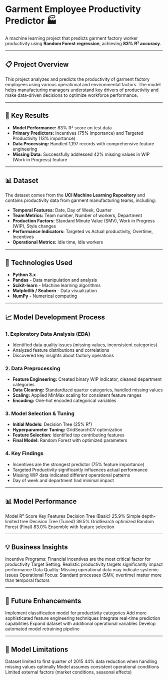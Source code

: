 # Garment Employee Productivity Predictor 🏭

A machine learning project that predicts garment factory worker productivity using **Random Forest regression**, achieving **83% R² accuracy**.

---

## 📋 Project Overview

This project analyzes and predicts the productivity of garment factory employees using various operational and environmental factors. The model helps manufacturing managers understand key drivers of productivity and make data-driven decisions to optimize workforce performance.

---

## 🎯 Key Results

- **Model Performance:** 83% R² score on test data  
- **Primary Predictors:** Incentives (75% importance) and Targeted Productivity (13% importance)  
- **Data Processing:** Handled 1,197 records with comprehensive feature engineering  
- **Missing Data:** Successfully addressed 42% missing values in WIP (Work in Progress) feature  

---

## 📊 Dataset

The dataset comes from the **UCI Machine Learning Repository** and contains productivity data from garment manufacturing teams, including:

- **Temporal Features:** Date, Day of Week, Quarter  
- **Team Metrics:** Team number, Number of workers, Department  
- **Production Factors:** Standard Minute Value (SMV), Work in Progress (WIP), Style changes  
- **Performance Indicators:** Targeted vs Actual productivity, Overtime, Incentives  
- **Operational Metrics:** Idle time, Idle workers  

---

## 🔧 Technologies Used

- **Python 3.x**  
- **Pandas** - Data manipulation and analysis  
- **Scikit-learn** - Machine learning algorithms  
- **Matplotlib / Seaborn** - Data visualization  
- **NumPy** - Numerical computing  

---

## 📈 Model Development Process

### 1. Exploratory Data Analysis (EDA)
- Identified data quality issues (missing values, inconsistent categories)  
- Analyzed feature distributions and correlations  
- Discovered key insights about factory operations  

### 2. Data Preprocessing
- **Feature Engineering:** Created binary WIP indicator, cleaned department categories  
- **Data Cleaning:** Standardized quarter categories, handled missing values  
- **Scaling:** Applied MinMax scaling for consistent feature ranges  
- **Encoding:** One-hot encoded categorical variables  

### 3. Model Selection & Tuning
- **Initial Models:** Decision Tree (25% R²)  
- **Hyperparameter Tuning:** GridSearchCV optimization  
- **Feature Selection:** Identified top contributing features  
- **Final Model:** Random Forest with optimized parameters  

### 4. Key Findings
- Incentives are the strongest predictor (75% feature importance)  
- Targeted Productivity significantly influences actual performance  
- Missing WIP data indicated different operational patterns  
- Day of week and department had minimal impact  

---


## 📊 Model Performance
Model	R² Score	Key Features
Decision Tree (Basic)	25.9%	Simple depth-limited tree
Decision Tree (Tuned)	39.5%	GridSearch optimized
Random Forest (Final)	83.0%	Ensemble with feature selection

---

## 💡 Business Insights

Incentive Programs: Financial incentives are the most critical factor for productivity
Target Setting: Realistic productivity targets significantly impact performance
Data Quality: Missing operational data may indicate systemic issues
Operational Focus: Standard processes (SMV, overtime) matter more than temporal factors

---

## 🔮 Future Enhancements

Implement classification model for productivity categories
Add more sophisticated feature engineering techniques
Integrate real-time prediction capabilities
Expand dataset with additional operational variables
Develop automated model retraining pipeline

---

## 📝 Model Limitations

Dataset limited to first quarter of 2015
44% data reduction when handling missing values optimally
Model assumes consistent operational conditions
Limited external factors (market conditions, seasonal effects)
